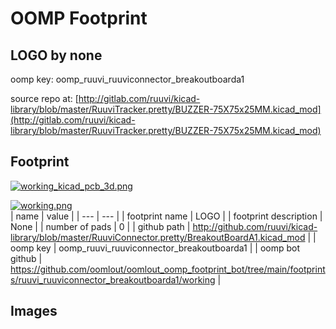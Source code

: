 # OOMP Footprint  
## LOGO  by none  
  
oomp key: oomp_ruuvi_ruuviconnector_breakoutboarda1  
  
source repo at: [http://gitlab.com/ruuvi/kicad-library/blob/master/RuuviTracker.pretty/BUZZER-75X75x25MM.kicad_mod](http://gitlab.com/ruuvi/kicad-library/blob/master/RuuviTracker.pretty/BUZZER-75X75x25MM.kicad_mod)  
## Footprint  
  
[![working_kicad_pcb_3d.png](working_kicad_pcb_3d_600.png)](working_kicad_pcb_3d.png)  
  
[![working.png](working_600.png)](working.png)  
| name | value | 
| --- | --- | 
| footprint name | LOGO | 
| footprint description | None | 
| number of pads | 0 | 
| github path | http://github.com/ruuvi/kicad-library/blob/master/RuuviConnector.pretty/BreakoutBoardA1.kicad_mod | 
| oomp key | oomp_ruuvi_ruuviconnector_breakoutboarda1 | 
| oomp bot github | https://github.com/oomlout/oomlout_oomp_footprint_bot/tree/main/footprints/ruuvi_ruuviconnector_breakoutboarda1/working | 
## Images  
